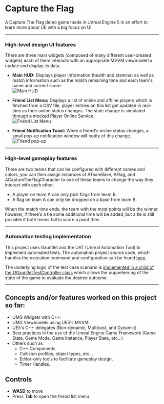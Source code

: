 # Capture the Flag

A Capture The Flag demo game made in Unreal Engine 5 in an effort to learn more about UE with a big focus on UI.

---

### High-level design UI features
There are three main widgets (composed of many different user-created widgets) each of them interacts with an appropriate MVVM viewmodel to update and display its data.

* **Main HUD:** Displays player information (health and stamina) as well as match information such as the match remaining time and each team's name and current score.
<br>![Main HUD](https://media3.giphy.com/media/v1.Y2lkPTc5MGI3NjExcDZncTQ5aTQyN3h1YXY0eTlkcWc5YjFqaHhyMTBxemltajNqaG1vNCZlcD12MV9pbnRlcm5hbF9naWZfYnlfaWQmY3Q9Zw/BTpDM8QhLNpk69mYLC/giphy.gif)

* **Friend List Menu:** Displays a list of online and offline players which is fetched from a CSV file, player entries on this list get updated in real-time as their online status changes. The state change is simulated through a mocked Player Online Service.
<br>![Friend List Menu](https://media0.giphy.com/media/v1.Y2lkPTc5MGI3NjExYjIzanM2ODltdDFzZXBjd3NkNHZmem16aWQ3ZTZvdnNkeXR1MnE0OCZlcD12MV9pbnRlcm5hbF9naWZfYnlfaWQmY3Q9Zw/Nd79irwaPEvDLrgK6l/giphy.gif)

* **Friend Notification Toast:** When a friend's online status changes, a small pop-up notification window will notify of this change.
<br>![Friend pop-up](https://media.giphy.com/media/v1.Y2lkPTc5MGI3NjExN2IyOXF0ajd2anJmMGF5bnVpZzFveTkwaHgwOXdvdHZ6OGkyZG12bCZlcD12MV9pbnRlcm5hbF9naWZfYnlfaWQmY3Q9Zw/tOaGLwoWA7QPvR3lvN/giphy.gif)
---
### High-level gameplay features
There are two teams that can be configured with different names and colors, you can then assign instances of ATeamBase, AFlag, and ACaptureTheFlagCharacter to one of these teams to change the way they interact with each other.
 * A player on team A can only pick flags from team B.
 * A flag on team A can only be dropped on a base from team B.

When the match time ends, the team with the most points will be the winner, however, if there's a tie some additional time will be added, but a tie is still possible if both teams fail to score a point then.

---
### Automation testing implementation

This project uses Gauntlet and the UAT (Unreal Automation Tool) to implement automated tests. The automation project source code, which handles the execution command and configuration can be found [here](https://github.com/Narsell/UE5_GauntletAutomation).

The underlying logic of the test case scenario is [implemented in a child of the UGauntletTestController class](https://github.com/Narsell/UE5_CaptureTheFlag/tree/main/Source/CaptureTheFlag/AutomationTests) which allows the puppeteering of the state of the game to evaluate the desired outcome.

---


## Concepts and/or features worked on this project so far:

* UMG Widgets with C++.
* UMG Viewmodels using UE5's MVVM.
* UE5's C++ delegates (Non-dynamic, Multicast, and Dynamic)
* Best practices in the use of the Unreal Engine Game Framework (Game State, Game Mode, Game Instance, Player State, etc...)
* Others such as:
    * C++ Components.
    * Collision profiles, object types, etc...
    * Editor-only tools to facilitate gameplay design.
    * Timer Handles.

## Controls

* **WASD** to move
* Press **Tab** to open the friend list menu
